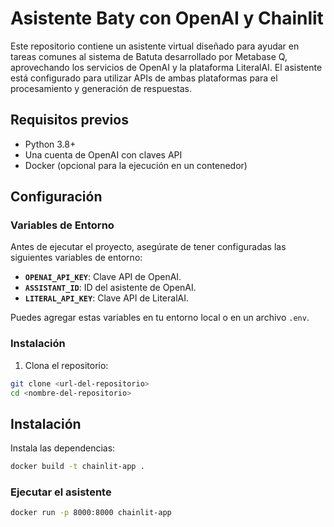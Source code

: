# Asistente Baty con OpenAI y Chainlit

Este repositorio contiene un asistente virtual diseñado para ayudar en tareas comunes al sistema de Batuta desarrollado por Metabase Q, aprovechando los servicios de OpenAI y la plataforma LiteralAI. El asistente está configurado para utilizar APIs de ambas plataformas para el procesamiento y generación de respuestas.

## Requisitos previos

- Python 3.8+
- Una cuenta de OpenAI con claves API
- Docker (opcional para la ejecución en un contenedor)

## Configuración

### Variables de Entorno

Antes de ejecutar el proyecto, asegúrate de tener configuradas las siguientes variables de entorno:

- **`OPENAI_API_KEY`**: Clave API de OpenAI.
- **`ASSISTANT_ID`**: ID del asistente de OpenAI.
- **`LITERAL_API_KEY`**: Clave API de LiteralAI.

Puedes agregar estas variables en tu entorno local o en un archivo `.env`.

### Instalación

1. Clona el repositorio:

```bash
git clone <url-del-repositorio>
cd <nombre-del-repositorio>
```

## Instalación

Instala las dependencias:
```bash
docker build -t chainlit-app .
```

### Ejecutar el asistente
```bash
docker run -p 8000:8000 chainlit-app
```

